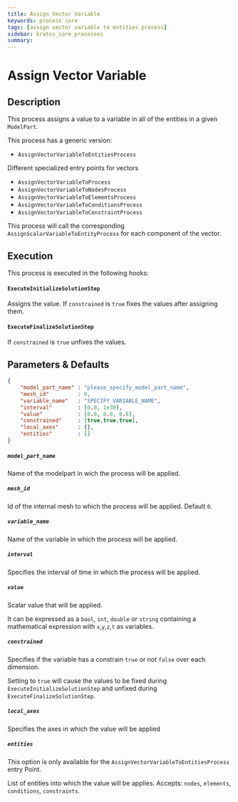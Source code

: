 ```yaml
---
title: Assign Vector Variable
keywords: process core
tags: [assign vector variable to entities process]
sidebar: kratos_core_processes
summary: 
---
```


# Assign Vector Variable

## Description

This process assigns a value to a variable in all of the entities in a given `ModelPart`.

This process has a generic version:
- `AssignVectorVariableToEntitiesProcess`

Different specialized entry points for vectors
- `AssignVectorVariableToProcess`
- `AssignVectorVariableToNodesProcess`
- `AssignVectorVariableToElementsProcess`
- `AssignVectorVariableToConditionsProcess`
- `AssignVectorVariableToConstraintProcess`

This process will call the corresponding `AssignScalarVariableToEntityProcess` for each component of the vector.

## Execution

This process is executed in the following hooks:

#### `ExecuteInitializeSolutionStep`

Assigns the value. If `constrained` is `true` fixes the values after assigning them.

#### `ExecuteFinalizeSolutionStep`

If `constrained` is `true` unfixes the values.

## Parameters & Defaults

```json
{
    "model_part_name" : "please_specify_model_part_name",
    "mesh_id"         : 0,
    "variable_name"   : "SPECIFY_VARIABLE_NAME",
    "interval"        : [0.0, 1e30],
    "value"           : [0.0, 0.0, 0.0],
    "constrained"     : [true,true,true],
    "local_axes"      : {},
    "entities"        : []
}
```

##### `model_part_name` 
Name of the modelpart in wich the process will be applied.

##### `mesh_id`
Id of the internal mesh to which the process will be applied. Default `0`.

##### `variable_name`
Name of the variable in which the process will be applied.

##### `interval`
Specifies the interval of time in which the process will be applied.

##### `value`
Scalar value that will be applied. 

It can be expressed as a `bool`, `int`, `double` or `string` containing a mathematical expression with `x`,`y`,`z`,`t` as variables.

##### `constrained`
Specifies if the variable has a constrain `true` or not `false` over each dimension.

Setting to `true` will cause the values to be fixed during `ExecuteInitializeSolutionStep` and unfixed during `ExecuteFinalizeSolutionStep`.

##### `local_axes`
Specifies the axes in which the value will be applied

##### `entities`
This option is only available for the `AssignVectorVariableToEntitiesProcess` entry Point.

List of entities into which the value will be applies. Accepts: `nodes`, `elements`, `conditions`, `constraints`.